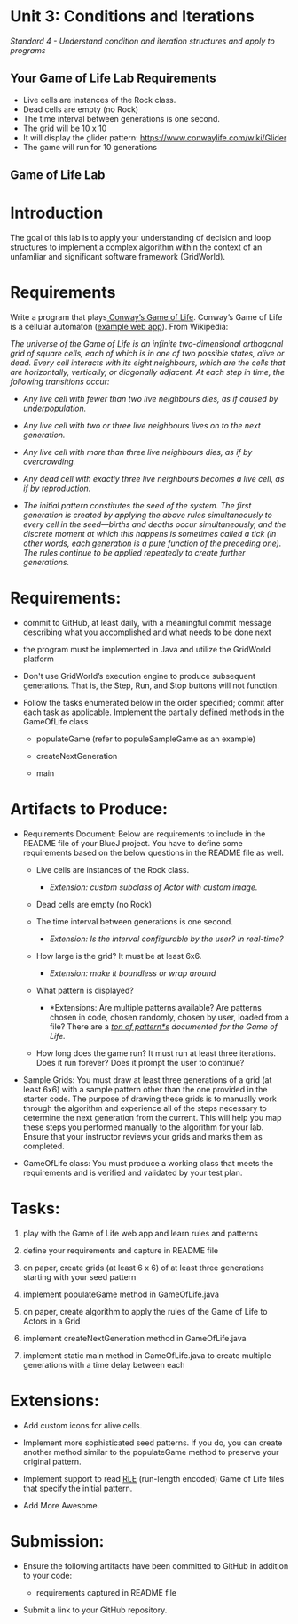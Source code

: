 Unit 3: Conditions and Iterations
============

*Standard 4 - Understand condition and iteration structures and apply to programs*

Your Game of Life Lab Requirements
----

* Live cells are instances of the Rock class.
* Dead cells are empty (no Rock)
* The time interval between generations is one second.
* The grid will be 10 x 10
* It will display the glider pattern: https://www.conwaylife.com/wiki/Glider
* The game will run for 10 generations


Game of Life Lab
----

# Introduction

The goal of this lab is to apply your understanding of decision and loop structures to implement a complex algorithm within the context of an unfamiliar and significant software framework (GridWorld). 

# Requirements

Write a program that plays[ Conway’s Game of Life](http://en.wikipedia.org/wiki/Conway%27s_Game_of_Life). Conway’s Game of Life is a cellular automaton ([example web app](https://www.compadre.org/osp/EJSS/3577/12.htm)). From Wikipedia:

*The universe of the Game of Life is an infinite two-dimensional orthogonal grid of square cells, each of which is in one of two possible states, alive or dead. Every cell interacts with its eight neighbours, which are the cells that are horizontally, vertically, or diagonally adjacent. At each step in time, the following transitions occur:*

* *Any live cell with fewer than two live neighbours dies, as if caused by underpopulation.*

* *Any live cell with two or three live neighbours lives on to the next generation.*

* *Any live cell with more than three live neighbours dies, as if by overcrowding.*

* *Any dead cell with exactly three live neighbours becomes a live cell, as if by reproduction.*

* *The initial pattern constitutes the seed of the system. The first generation is created by applying the above rules simultaneously to every cell in the seed—births and deaths occur simultaneously, and the discrete moment at which this happens is sometimes called a tick (in other words, each generation is a pure function of the preceding one). The rules continue to be applied repeatedly to create further generations.*

# Requirements:

* commit to GitHub, at least daily, with a meaningful commit message describing what you accomplished and what needs to be done next

* the program must be implemented in Java and utilize the GridWorld platform

* Don't use GridWorld’s execution engine to produce subsequent generations. That is, the Step, Run, and Stop buttons will not function.

* Follow the tasks enumerated below in the order specified; commit after each task as applicable. Implement the partially defined methods in the GameOfLife class

    * populateGame (refer to populeSampleGame as an example)

    * createNextGeneration

    * main

# Artifacts to Produce:

* Requirements Document: Below are requirements to include in the README file of your BlueJ project. You have to define some requirements based on the below questions in the README file as well.

    * Live cells are instances of the Rock class.

        * *Extension: custom subclass of Actor with custom image.*

    * Dead cells are empty (no Rock)

    * The time interval between generations is one second.

        * *Extension: Is the interval configurable by the user? In real-time?*

    * How large is the grid? It must be at least 6x6.

        * *Extension: make it boundless or wrap around*

    * What pattern is displayed?

        * *Extensions: Are multiple patterns available? Are patterns chosen in code, chosen randomly, chosen by user, loaded from a file? There are a **[ton of pattern*s](https://www.conwaylife.com/wiki/Category:Patterns)* documented for the Game of Life.*

    * How long does the game run? It must run at least three iterations. Does it run forever? Does it prompt the user to continue?

* Sample Grids: You must draw at least three generations of a grid (at least 6x6) with a sample pattern other than the one provided in the starter code. The purpose of drawing these grids is to manually work through the algorithm and experience all of the steps necessary to determine the next generation from the current. This will help you map these steps you performed manually to the algorithm for your lab. Ensure that your instructor reviews your grids and marks them as completed.

* GameOfLife class: You must produce a working class that meets the requirements and is verified and validated by your test plan.

# Tasks:

1. play with the Game of Life web app and learn rules and patterns

2. define your requirements and capture in README file

3. on paper, create grids (at least 6 x 6) of at least three generations starting with your seed pattern

4. implement populateGame method in GameOfLife.java

5. on paper, create algorithm to apply the rules of the Game of Life to Actors in a Grid

6. implement createNextGeneration method in GameOfLife.java

7. implement static main method in GameOfLife.java to create multiple generations with a time delay between each

# Extensions:

* Add custom icons for alive cells.

* Implement more sophisticated seed patterns. If you do, you can create another method similar to the populateGame method to preserve your original pattern.

* Implement support to read [RLE](https://www.conwaylife.com/wiki/Run_Length_Encoded) (run-length encoded) Game of Life files that specify the initial pattern.

* Add More Awesome.

# Submission:

* Ensure the following artifacts have been committed to GitHub in addition to your code:

    * requirements captured in README file

* Submit a link to your GitHub repository.
